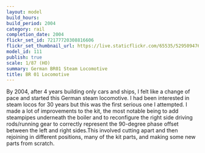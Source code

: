 ```yaml
---
layout: model
build_hours: 
build_period: 2004
category: rail
completion_date: 2004
flickr_set_id: 72177720308816606
flickr_set_thumbnail_url: https://live.staticflickr.com/65535/52950947602_b52024db13_m.jpg
model_id: 111
publish: true
scale: 1/87 (HO)
summary: German BR01 Steam Locomotive
title: BR 01 Locomotive
---
```


By 2004, after 4 years building only  cars and ships, I felt like a change of pace and started this German steam locomotive. I had been interested in steam locos for 30 years but this was the first serious one I attempted. I made a lot of improvements to the kit, the most notable being to add steampipes underneath the boiler and to reconfigure the right side driving rods/running gear to correctly represent the 90-degree phase offset between the left and right sides.This involved cutting apart and then rejoining in different positions, many of the kit parts, and making some new parts from scratch. 
